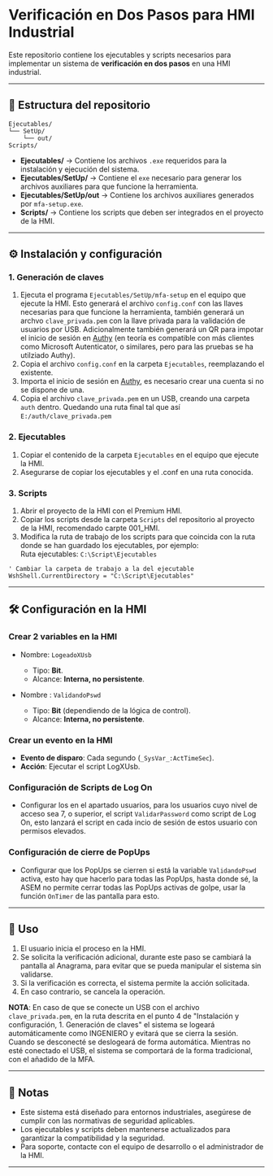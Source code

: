 # Verificación en Dos Pasos para HMI Industrial

Este repositorio contiene los ejecutables y scripts necesarios para implementar un sistema de **verificación en dos pasos** en una HMI industrial.

---

## 📂 Estructura del repositorio

```
Ejecutables/
└── SetUp/
    └── out/
Scripts/
```

- **Ejecutables/** → Contiene los archivos `.exe` requeridos para la instalación y ejecución del sistema.
- **Ejecutables/SetUp/** → Contiene el `exe` necesario para generar los archivos auxiliares para que funcione la herramienta.
- **Ejecutables/SetUp/out** → Contiene los archivos auxiliares generados por `mfa-setup.exe`.
- **Scripts/** → Contiene los scripts que deben ser integrados en el proyecto de la HMI.

---

## ⚙️ Instalación y configuración

### 1. **Generación de claves**

1. Ejecuta el programa `Ejecutables/SetUp/mfa-setup` en el equipo que ejecute la HMI. Esto generará el archivo `config.conf` con las llaves necesarias para que funcione la herramienta, también generará un archvo `clave_privada.pem` con la llave privada para la validación de usuarios por USB. Adicionalmente también generará un QR para impotar el inicio de sesión en [Authy](https://www.authy.com/) (en teoría es compatible con más clientes como Microsoft Autenticator, o similares, pero para las pruebas se ha utilziado Authy).
2. Copia el archivo `config.conf` en la carpeta `Ejecutables`, reemplazando el existente.
3. Importa el inicio de sesión en [Authy](https://www.authy.com/), es necesario crear una cuenta si no se dispone de una.
4. Copia el archivo `clave_privada.pem` en un USB, creando una carpeta `auth` dentro. Quedando una ruta final tal que así `E:/auth/clave_privada.pem`

### 2. **Ejecutables**

1. Copiar el contenido de la carpeta `Ejecutables` en el equipo que ejecute la HMI.
2. Asegurarse de copiar los ejecutables y el .conf en una ruta conocida.

### 3. **Scripts**

1. Abrir el proyecto de la HMI con el Premium HMI.
2. Copiar los scripts desde la carpeta `Scripts` del repositorio al proyecto de la HMI, recomendado carpte 001_HMI.
3. Modifica la ruta de trabajo de los scripts para que coincida con la ruta donde se han guardado los ejecutables, por ejemplo:  
   Ruta ejecutables: `C:\Script\Ejecutables`

```vba
' Cambiar la carpeta de trabajo a la del ejecutable
WshShell.CurrentDirectory = "C:\Script\Ejecutables"
```

---

## 🛠️ Configuración en la HMI

### Crear 2 variables en la HMI

- Nombre: `LogeadoXUsb`
  - Tipo: **Bit**.
  - Alcance: **Interna, no persistente**.

- Nombre : `ValidandoPswd`
  - Tipo: **Bit** (dependiendo de la lógica de control).
  - Alcance: **Interna, no persistente**.

### Crear un evento en la HMI

- **Evento de disparo**: Cada segundo (`_SysVar_:ActTimeSec`).
- **Acción**: Ejecutar el script LogXUsb.

### Configuración de Scripts de Log On

- Configurar los en el apartado usuarios, para los usuarios cuyo nivel de acceso sea 7, o superior, el script `ValidarPassword` como script de Log On, esto lanzará el script en cada incio de sesión de estos usuario con permisos elevados.

### Configuración de cierre de PopUps

- Configurar que los PopUps se cierren si está la variable `ValidandoPswd` activa, esto hay que hacerlo para todas las PopUps, hasta donde sé, la ASEM no permite cerrar todas las PopUps activas de golpe, usar la función `OnTimer` de las pantalla para esto.

---

## 🚀 Uso

1. El usuario inicia el proceso en la HMI.
2. Se solicita la verificación adicional, durante este paso se cambiará la pantalla al Anagrama, para evitar que se pueda manipular el sistema sin validarse.
3. Si la verificación es correcta, el sistema permite la acción solicitada.
4. En caso contrario, se cancela la operación.

**NOTA**: En caso de que se conecte un USB con el archivo `clave_privada.pem`, en la ruta descrita en el punto 4 de "Instalación y configuración, 1. Generación de claves" el sistema se logeará automáticamente como INGENIERO y evitará que se cierra la sesión. Cuando se desconecté se deslogeará de forma automática. Mientras no esté conectado el USB, el sistema se comportará de la forma tradicional, con el añadido de la MFA.

---

## 📌 Notas

- Este sistema está diseñado para entornos industriales, asegúrese de cumplir con las normativas de seguridad aplicables.
- Los ejecutables y scripts deben mantenerse actualizados para garantizar la compatibilidad y la seguridad.
- Para soporte, contacte con el equipo de desarrollo o el administrador de la HMI.

---
